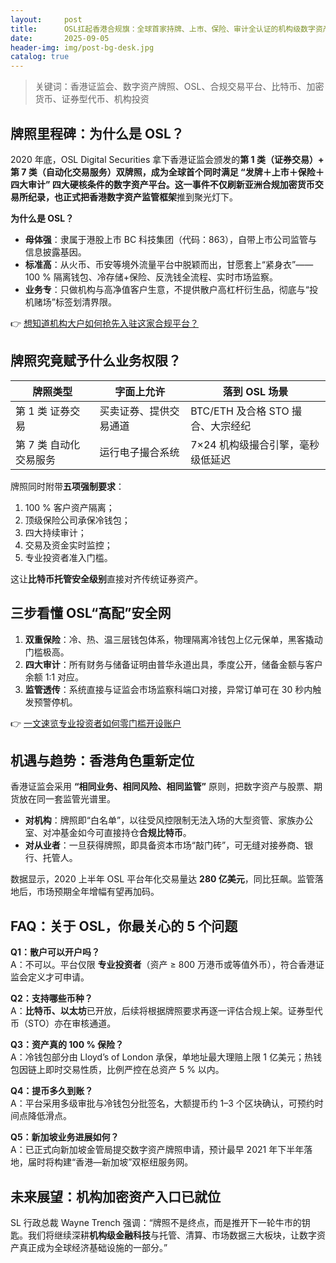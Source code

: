 ```yaml
---
layout:     post
title:      OSL扛起香港合规旗：全球首家持牌、上市、保险、审计全认证的机构级数字资产平台正式亮相
date:       2025-09-05
header-img: img/post-bg-desk.jpg
catalog: true
---
```


> 关键词：香港证监会、数字资产牌照、OSL、合规交易平台、比特币、加密货币、证券型代币、机构投资

## 牌照里程碑：为什么是 OSL？
2020 年底，OSL Digital Securities 拿下香港证监会颁发的**第 1 类（证券交易）+ 第 7 类（自动化交易服务）**双牌照，成为全球首个同时满足 **“发牌＋上市＋保险＋四大审计”** 四大硬核条件的数字资产平台。这一事件不仅刷新亚洲合规加密货币交易所纪录，也正式把**香港数字资产监管框架**推到聚光灯下。

**为什么是 OSL？**  
- **母体强**：隶属于港股上市 BC 科技集团（代码：863），自带上市公司监管与信息披露基因。  
- **标准高**：从火币、币安等境外流量平台中脱颖而出，甘愿套上“紧身衣”——100 % 隔离钱包、冷存储+保险、反洗钱全流程、实时市场监察。  
- **业务专**：只做机构与高净值客户生意，不提供散户高杠杆衍生品，彻底与“投机赌场”标签划清界限。

👉 [想知道机构大户如何抢先入驻这家合规平台？](https://okxdog.com/)

## 牌照究竟赋予什么业务权限？

| 牌照类型 | 字面上允许 | 落到 OSL 场景 |
| --- | --- | --- |
| 第 1 类 证券交易 | 买卖证券、提供交易通道 | BTC/ETH 及合格 STO 撮合、大宗经纪 |
| 第 7 类 自动化交易服务 | 运行电子撮合系统 | 7×24 机构级撮合引擎，毫秒级低延迟 |

牌照同时附带**五项强制要求**：  
1. 100 % 客户资产隔离；  
2. 顶级保险公司承保冷钱包；  
3. 四大持续审计；  
4. 交易及资金实时监控；  
5. 专业投资者准入门槛。  

这让**比特币托管安全级别**直接对齐传统证券资产。

## 三步看懂 OSL“高配”安全网
1. **双重保险**：冷、热、温三层钱包体系，物理隔离冷钱包上亿元保单，黑客撬动门槛极高。  
2. **四大审计**：所有财务与储备证明由普华永道出具，季度公开，储备金额与客户余额 1:1 对应。  
3. **监管透传**：系统直接与证监会市场监察科端口对接，异常订单可在 30 秒内触发预警停机。

👉 [一文速览专业投资者如何零门槛开设账户](https://okxdog.com/)

## 机遇与趋势：香港角色重新定位
香港证监会采用 **“相同业务、相同风险、相同监管”** 原则，把数字资产与股票、期货放在同一套监管光谱里。  
- **对机构**：牌照即“白名单”，以往受风控限制无法入场的大型资管、家族办公室、对冲基金如今可直接持仓**合规比特币**。  
- **对从业者**：一旦获得牌照，即具备资本市场“敲门砖”，可无缝对接券商、银行、托管人。  

数据显示，2020 上半年 OSL 平台年化交易量达 **280 亿美元**，同比狂飙。监管落地后，市场预期全年增幅有望再加码。

## FAQ：关于 OSL，你最关心的 5 个问题

**Q1：散户可以开户吗？**  
A：不可以。平台仅限 **专业投资者**（资产 ≥ 800 万港币或等值外币），符合香港证监会定义才可申请。

**Q2：支持哪些币种？**  
A：**比特币、以太坊**已开放，后续将根据牌照要求再逐一评估合规上架。证券型代币（STO）亦在审核通道。

**Q3：资产真的 100 % 保险？**  
A：冷钱包部分由 Lloyd’s of London 承保，单地址最大理赔上限 1 亿美元；热钱包因链上即时交易性质，比例严控在总资产 5 % 以内。

**Q4：提币多久到账？**  
A：平台采用多级审批与冷钱包分批签名，大额提币约 1–3 个区块确认，可预约时间点降低滑点。

**Q5：新加坡业务进展如何？**  
A：已正式向新加坡金管局提交数字资产牌照申请，预计最早 2021 年下半年落地，届时将构建“香港—新加坡”双枢纽服务网。

## 未来展望：机构加密资产入口已就位
SL 行政总裁 Wayne Trench 强调：“牌照不是终点，而是推开下一轮牛市的钥匙。我们将继续深耕**机构级金融科技**与托管、清算、市场数据三大板块，让数字资产真正成为全球经济基础设施的一部分。”